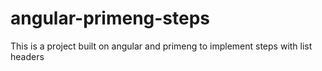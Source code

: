 # angular-primeng-steps
This is a project built on angular and primeng to implement steps with list headers
